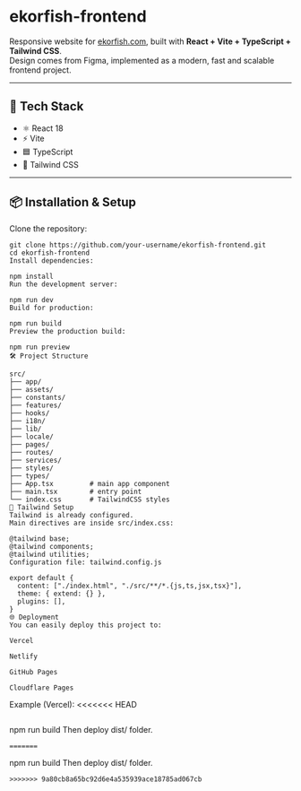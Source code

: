 # ekorfish-frontend

Responsive website for [ekorfish.com](https://ekorfish.com), built with **React + Vite + TypeScript + Tailwind CSS**.  
Design comes from Figma, implemented as a modern, fast and scalable frontend project.

---

## 🚀 Tech Stack
- ⚛️ React 18  
- ⚡ Vite  
- 🟦 TypeScript  
- 🎨 Tailwind CSS  

---

## 📦 Installation & Setup

Clone the repository:

```
git clone https://github.com/your-username/ekorfish-frontend.git
cd ekorfish-frontend
Install dependencies:
```
```
npm install
Run the development server:
```
```
npm run dev
Build for production:
```
```
npm run build
Preview the production build:
```
```
npm run preview
🛠 Project Structure
```
```
src/
├── app/
├── assets/
├── constants/
├── features/
├── hooks/
├── i18n/
├── lib/
├── locale/
├── pages/
├── routes/
├── services/
├── styles/
├── types/
├── App.tsx         # main app component
├── main.tsx        # entry point
└── index.css       # TailwindCSS styles
🎨 Tailwind Setup
Tailwind is already configured.
Main directives are inside src/index.css:
```
```
@tailwind base;
@tailwind components;
@tailwind utilities;
Configuration file: tailwind.config.js
```
```
export default {
  content: ["./index.html", "./src/**/*.{js,ts,jsx,tsx}"],
  theme: { extend: {} },
  plugins: [],
}
🌐 Deployment
You can easily deploy this project to:

Vercel

Netlify

GitHub Pages

Cloudflare Pages
```
Example (Vercel):
<<<<<<< HEAD
```
```
npm run build
Then deploy dist/ folder.
```
=======

```
npm run build
Then deploy dist/ folder.
```
>>>>>>> 9a80cb8a65bc92d6e4a535939ace18785ad067cb
